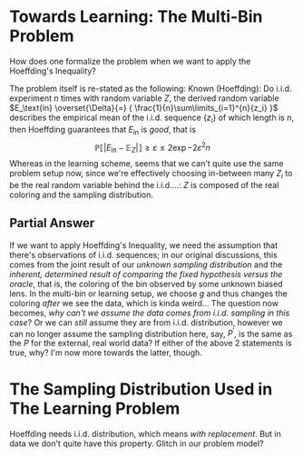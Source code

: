 # Towards Learning: The Multi-Bin Problem

How does one formalize the problem when we want to apply the Hoeffding's Inequality?

The problem itself is re-stated as the following:
Known (Hoeffding): Do $\text{i.i.d.}$ experiment $n$ times with random variable $Z$, the derived random variable $E_\text{in} \overset{\Delta}{=} { \frac{1}{n}\sum\limits_{i=1}^{n}{z_i} }$ describes the empirical mean of the $\text{i.i.d.}$ sequence $\{z_i\}$ of which length is $n$, then Hoeffding guarantees that $E_\text{in}$ is *good*, that is
$$\mathbb{P} \llbracket \lvert E_\text{in} - \mathbb{E}_Z \rvert \rrbracket \geq \varepsilon \leq 2\exp{-2\varepsilon^2 n}$$
Whereas in the learning scheme, seems that we can't quite use the same problem setup now, since we're effectively choosing in-between many $Z_i$ to be the real random variable behind the $\text{i.i.d.}$...: $Z$ is composed of the real coloring and the sampling distribution.

## Partial Answer

If we want to apply Hoeffding's Inequality, we need the assumption that there's observations of $\text{i.i.d.}$ sequences; in our original discussions, this comes from the joint result of our *unknown sampling distribution* and the *inherent, determined result of comparing the fixed hypothesis versus the oracle*, that is, the coloring of the bin observed by some unknown biased lens.
In the multi-bin or learning setup, we choose $g$ and thus changes the coloring *after* we see the data, which is kinda weird...
The question now becomes, *why can't we assume the data comes from $\text{i.i.d.}$ sampling in this case*? Or we can *still* assume they are from $\text{i.i.d.}$ distribution, however we can no longer assume the sampling distribution here, say, $P^{'}$, is the same as the $P$ for the external, real world data? If either of the above 2 statements is true, why? I'm now more towards the latter, though.

# The Sampling Distribution Used in The Learning Problem

Hoeffding needs $\text{i.i.d.}$ distribution, which means *with replacement*.
But in data we don't quite have this property.
Glitch in our problem model?
